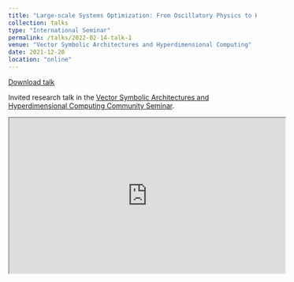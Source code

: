 ```yaml
---
title: "Large-scale Systems Optimization: From Oscillatory Physics to High-dimensional Vector Memories"
collection: talks
type: "International Seminar"
permalink: /talks/2022-02-14-talk-1
venue: "Vector Symbolic Architectures and Hyperdimensional Computing"
date: 2021-12-20
location: "online"
---
```


[Download talk](https://github.com/caxenie/cristianaxenie.github.io/raw/master/files/CristianAXENIE-VSA_Spiking_Nets_Traffic_Control_Systems_Feb2022.pdf)

Invited research talk in the [Vector Symbolic Architectures and Hyperdimensional Computing Community Seminar](https://sites.google.com/ltu.se/vsaonline/home).

<iframe width="560" height="315" src="https://www.youtube.com/embed/_GMHBXzf_2E"></iframe>
